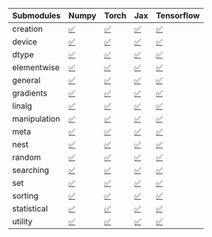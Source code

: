 | Submodules   | Numpy                                                                                                                           | Torch                                                                                                                           | Jax                                                                                                                             | Tensorflow                                                                                                                      |
|:-------------|:--------------------------------------------------------------------------------------------------------------------------------|:--------------------------------------------------------------------------------------------------------------------------------|:--------------------------------------------------------------------------------------------------------------------------------|:--------------------------------------------------------------------------------------------------------------------------------|
| creation     | <a href="https://github.com/unifyai/ivy/runs/8247513773?check_suite_focus=true" rel="noopener noreferrer" target="_blank">✅</a> | <a href="https://github.com/unifyai/ivy/runs/8247515987?check_suite_focus=true" rel="noopener noreferrer" target="_blank">✅</a> | <a href="https://github.com/unifyai/ivy/runs/8247518097?check_suite_focus=true" rel="noopener noreferrer" target="_blank">✅</a> | <a href="https://github.com/unifyai/ivy/runs/8247520580?check_suite_focus=true" rel="noopener noreferrer" target="_blank">✅</a> |
| device       | <a href="https://github.com/unifyai/ivy/runs/8247513903?check_suite_focus=true" rel="noopener noreferrer" target="_blank">✅</a> | <a href="https://github.com/unifyai/ivy/runs/8247516123?check_suite_focus=true" rel="noopener noreferrer" target="_blank">✅</a> | <a href="https://github.com/unifyai/ivy/runs/8247518252?check_suite_focus=true" rel="noopener noreferrer" target="_blank">✅</a> | <a href="https://github.com/unifyai/ivy/runs/8247520821?check_suite_focus=true" rel="noopener noreferrer" target="_blank">✅</a> |
| dtype        | <a href="https://github.com/unifyai/ivy/runs/8247514016?check_suite_focus=true" rel="noopener noreferrer" target="_blank">✅</a> | <a href="https://github.com/unifyai/ivy/runs/8247516225?check_suite_focus=true" rel="noopener noreferrer" target="_blank">✅</a> | <a href="https://github.com/unifyai/ivy/runs/8247518489?check_suite_focus=true" rel="noopener noreferrer" target="_blank">✅</a> | <a href="https://github.com/unifyai/ivy/runs/8247521012?check_suite_focus=true" rel="noopener noreferrer" target="_blank">✅</a> |
| elementwise  | <a href="https://github.com/unifyai/ivy/runs/8247514135?check_suite_focus=true" rel="noopener noreferrer" target="_blank">✅</a> | <a href="https://github.com/unifyai/ivy/runs/8247516347?check_suite_focus=true" rel="noopener noreferrer" target="_blank">✅</a> | <a href="https://github.com/unifyai/ivy/runs/8247518630?check_suite_focus=true" rel="noopener noreferrer" target="_blank">✅</a> | <a href="https://github.com/unifyai/ivy/runs/8247521204?check_suite_focus=true" rel="noopener noreferrer" target="_blank">✅</a> |
| general      | <a href="https://github.com/unifyai/ivy/runs/8247514270?check_suite_focus=true" rel="noopener noreferrer" target="_blank">✅</a> | <a href="https://github.com/unifyai/ivy/runs/8247516453?check_suite_focus=true" rel="noopener noreferrer" target="_blank">✅</a> | <a href="https://github.com/unifyai/ivy/runs/8247518747?check_suite_focus=true" rel="noopener noreferrer" target="_blank">✅</a> | <a href="https://github.com/unifyai/ivy/runs/8247521384?check_suite_focus=true" rel="noopener noreferrer" target="_blank">✅</a> |
| gradients    | <a href="https://github.com/unifyai/ivy/runs/8247514399?check_suite_focus=true" rel="noopener noreferrer" target="_blank">✅</a> | <a href="https://github.com/unifyai/ivy/runs/8247516561?check_suite_focus=true" rel="noopener noreferrer" target="_blank">✅</a> | <a href="https://github.com/unifyai/ivy/runs/8247518932?check_suite_focus=true" rel="noopener noreferrer" target="_blank">✅</a> | <a href="https://github.com/unifyai/ivy/runs/8247521545?check_suite_focus=true" rel="noopener noreferrer" target="_blank">✅</a> |
| linalg       | <a href="https://github.com/unifyai/ivy/runs/8247514524?check_suite_focus=true" rel="noopener noreferrer" target="_blank">✅</a> | <a href="https://github.com/unifyai/ivy/runs/8247516690?check_suite_focus=true" rel="noopener noreferrer" target="_blank">✅</a> | <a href="https://github.com/unifyai/ivy/runs/8247519114?check_suite_focus=true" rel="noopener noreferrer" target="_blank">✅</a> | <a href="https://github.com/unifyai/ivy/runs/8247521645?check_suite_focus=true" rel="noopener noreferrer" target="_blank">✅</a> |
| manipulation | <a href="https://github.com/unifyai/ivy/runs/8247514657?check_suite_focus=true" rel="noopener noreferrer" target="_blank">✅</a> | <a href="https://github.com/unifyai/ivy/runs/8247516834?check_suite_focus=true" rel="noopener noreferrer" target="_blank">✅</a> | <a href="https://github.com/unifyai/ivy/runs/8247519260?check_suite_focus=true" rel="noopener noreferrer" target="_blank">✅</a> | <a href="https://github.com/unifyai/ivy/runs/8247521773?check_suite_focus=true" rel="noopener noreferrer" target="_blank">✅</a> |
| meta         | <a href="https://github.com/unifyai/ivy/runs/8247514810?check_suite_focus=true" rel="noopener noreferrer" target="_blank">✅</a> | <a href="https://github.com/unifyai/ivy/runs/8247516981?check_suite_focus=true" rel="noopener noreferrer" target="_blank">✅</a> | <a href="https://github.com/unifyai/ivy/runs/8247519377?check_suite_focus=true" rel="noopener noreferrer" target="_blank">✅</a> | <a href="https://github.com/unifyai/ivy/runs/8247521889?check_suite_focus=true" rel="noopener noreferrer" target="_blank">✅</a> |
| nest         | <a href="https://github.com/unifyai/ivy/runs/8247514962?check_suite_focus=true" rel="noopener noreferrer" target="_blank">✅</a> | <a href="https://github.com/unifyai/ivy/runs/8247517111?check_suite_focus=true" rel="noopener noreferrer" target="_blank">✅</a> | <a href="https://github.com/unifyai/ivy/runs/8247519582?check_suite_focus=true" rel="noopener noreferrer" target="_blank">✅</a> | <a href="https://github.com/unifyai/ivy/runs/8247522062?check_suite_focus=true" rel="noopener noreferrer" target="_blank">✅</a> |
| random       | <a href="https://github.com/unifyai/ivy/runs/8247515120?check_suite_focus=true" rel="noopener noreferrer" target="_blank">✅</a> | <a href="https://github.com/unifyai/ivy/runs/8247517285?check_suite_focus=true" rel="noopener noreferrer" target="_blank">✅</a> | <a href="https://github.com/unifyai/ivy/runs/8247519767?check_suite_focus=true" rel="noopener noreferrer" target="_blank">✅</a> | <a href="https://github.com/unifyai/ivy/runs/8247522188?check_suite_focus=true" rel="noopener noreferrer" target="_blank">✅</a> |
| searching    | <a href="https://github.com/unifyai/ivy/runs/8247515272?check_suite_focus=true" rel="noopener noreferrer" target="_blank">✅</a> | <a href="https://github.com/unifyai/ivy/runs/8247517512?check_suite_focus=true" rel="noopener noreferrer" target="_blank">✅</a> | <a href="https://github.com/unifyai/ivy/runs/8247519889?check_suite_focus=true" rel="noopener noreferrer" target="_blank">✅</a> | <a href="https://github.com/unifyai/ivy/runs/8247522311?check_suite_focus=true" rel="noopener noreferrer" target="_blank">✅</a> |
| set          | <a href="https://github.com/unifyai/ivy/runs/8247515427?check_suite_focus=true" rel="noopener noreferrer" target="_blank">✅</a> | <a href="https://github.com/unifyai/ivy/runs/8247517641?check_suite_focus=true" rel="noopener noreferrer" target="_blank">✅</a> | <a href="https://github.com/unifyai/ivy/runs/8247519982?check_suite_focus=true" rel="noopener noreferrer" target="_blank">✅</a> | <a href="https://github.com/unifyai/ivy/runs/8247522471?check_suite_focus=true" rel="noopener noreferrer" target="_blank">✅</a> |
| sorting      | <a href="https://github.com/unifyai/ivy/runs/8247515597?check_suite_focus=true" rel="noopener noreferrer" target="_blank">✅</a> | <a href="https://github.com/unifyai/ivy/runs/8247517768?check_suite_focus=true" rel="noopener noreferrer" target="_blank">✅</a> | <a href="https://github.com/unifyai/ivy/runs/8247520116?check_suite_focus=true" rel="noopener noreferrer" target="_blank">✅</a> | <a href="https://github.com/unifyai/ivy/runs/8247522589?check_suite_focus=true" rel="noopener noreferrer" target="_blank">✅</a> |
| statistical  | <a href="https://github.com/unifyai/ivy/runs/8247515710?check_suite_focus=true" rel="noopener noreferrer" target="_blank">✅</a> | <a href="https://github.com/unifyai/ivy/runs/8247517880?check_suite_focus=true" rel="noopener noreferrer" target="_blank">✅</a> | <a href="https://github.com/unifyai/ivy/runs/8247520300?check_suite_focus=true" rel="noopener noreferrer" target="_blank">✅</a> | <a href="https://github.com/unifyai/ivy/runs/8247522690?check_suite_focus=true" rel="noopener noreferrer" target="_blank">✅</a> |
| utility      | <a href="https://github.com/unifyai/ivy/runs/8247515855?check_suite_focus=true" rel="noopener noreferrer" target="_blank">✅</a> | <a href="https://github.com/unifyai/ivy/runs/8247517986?check_suite_focus=true" rel="noopener noreferrer" target="_blank">✅</a> | <a href="https://github.com/unifyai/ivy/runs/8247520424?check_suite_focus=true" rel="noopener noreferrer" target="_blank">✅</a> | <a href="https://github.com/unifyai/ivy/runs/8247522839?check_suite_focus=true" rel="noopener noreferrer" target="_blank">✅</a> |
